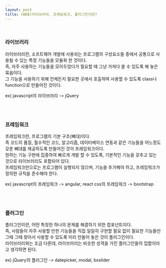 ```yaml
---
layout: post
title: (WEB)라이브러리, 프레임워크, 플러그인이란?
---
```


<br>

### 라이브러리

라이브러리란, 소프트웨어 개발에 사용되는 프로그램의 구성요소들 중에서 공통으로 사용될 수 있는 특정 기능들을 모듈화 한 것이다.  
즉, 자주 사용하는 기능들을 모아두었다가 필요할 때 그냥 가져다 쓸 수 있도록 해 놓은 묶음이다.  
그 기능을 사용하기 위해 언제든지 필요한 곳에서 호출하여 사용할 수 있도록 class나 function으로 만들어진 것이다.
<br>

ex) javascript의 라이브러리 -> jQuery

<br>
<br>

### 프레임워크  

프레임워크란, 프로그램의 기본 구조(뼈대)이다.  
즉 코드의 품질, 필수적인 코드, 알고리즘, 데이터베이스 연동과 같은 기능들을 어느정도 갖춘 뼈대를 제공하도록 만들어진 것이 프레임워크이다.  
원하는 기능 구현에 집중하여 빠르게 개발 할 수 있도록, 기본적인 기능을 갖추고 있는 것으로 라이브러리도 포함되어 있다.  
프레임워크만으로는 프로그램이 실행되지 않으며, 기능을 추가해야 하고, 프레임워크가 정의한 규칙을 준수해야 한다.
<br>

ex) javascript의 프레임워크 -> angular, react
    css의 프레임워크 -> bootstrap
    
<br>
<br>

### 플러그인

플러그인이란, 어떤 특정한 하나의 문제를 해결하기 위한 컴포넌트이다.  
즉, 사람들이 자주 사용할 만한 기능들을 직접 일일히 구현할 필요 없이 필요한 기능들만 그때 그때 찾아서 사용할 수 있도록 미리 만들어 놓은 것이 플러그인이다.  
라이브러리와는 조금 다른데, 라이브러리는 비슷한 성격을 가진 플러그인들의 집합이라고 생각하면 된다.
<br>

ex) jQuery의 플러그인 -> datepicker, modal, bxslider


<br>
